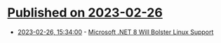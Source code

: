 # [Published on 2023-02-26](index.md)

* [2023-02-26, 15:34:00](https://developers.slashdot.org/story/23/02/25/1955259/microsoft-net-8-will-bolster-linux-support?utm_source=rss1.0mainlinkanon&utm_medium=feed) - [Microsoft<nobr> <wbr></nobr>.NET 8 Will Bolster Linux Support](https://developers.slashdot.org/story/23/02/25/1955259/microsoft-net-8-will-bolster-linux-support?utm_source=rss1.0mainlinkanon&utm_medium=feed)
